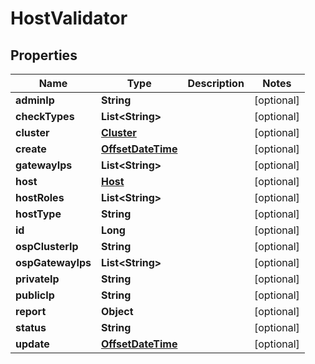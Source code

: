# HostValidator

## Properties
Name | Type | Description | Notes
------------ | ------------- | ------------- | -------------
**adminIp** | **String** |  |  [optional]
**checkTypes** | **List&lt;String&gt;** |  |  [optional]
**cluster** | [**Cluster**](Cluster.md) |  |  [optional]
**create** | [**OffsetDateTime**](OffsetDateTime.md) |  |  [optional]
**gatewayIps** | **List&lt;String&gt;** |  |  [optional]
**host** | [**Host**](Host.md) |  |  [optional]
**hostRoles** | **List&lt;String&gt;** |  |  [optional]
**hostType** | **String** |  |  [optional]
**id** | **Long** |  |  [optional]
**ospClusterIp** | **String** |  |  [optional]
**ospGatewayIps** | **List&lt;String&gt;** |  |  [optional]
**privateIp** | **String** |  |  [optional]
**publicIp** | **String** |  |  [optional]
**report** | **Object** |  |  [optional]
**status** | **String** |  |  [optional]
**update** | [**OffsetDateTime**](OffsetDateTime.md) |  |  [optional]
